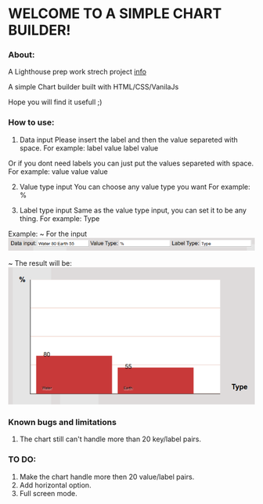 # WELCOME TO A SIMPLE CHART BUILDER!
### About:
  A Lighthouse prep work strech project [info](https://web.compass.lighthouselabs.ca/activities/717)

  A simple Chart builder built with HTML/CSS/VanilaJs

  Hope you will find it usefull ;)

### How to use: 

1. Data input
Please insert the label and then the value separeted with space.
For example: label value label value

Or if you dont need labels you can just put the values separeted with space.
For example: value value value

2. Value type input
You can choose any value type you want
For example: % 

3. Label type input
Same as the value type input, you can set it to be any thing.
For example: Type 

Example:
~ For the input 
![data example][dataExample]

~ The result will be:
![chartExample][chartExample]

[dataExample]: ./img/DataExample.png
[chartExample]: ./img/ChartExample.png

### Known bugs and limitations

1. The chart still can't handle more than 20 key/label pairs.

### TO DO:

1. Make the chart handle more then 20 value/label pairs.
2. Add horizontal option.
3. Full screen mode.